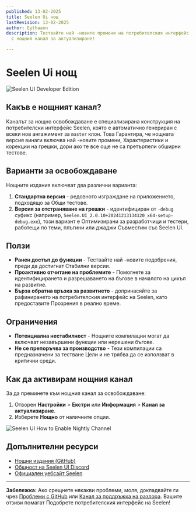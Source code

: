 ```yaml
---
published: 13-02-2025
title: Seelen Ui нощ
lastRevision: 13-02-2025
author: Eythaann
description: Тествайте най -новите промени на потребителския интерфейс на Seelen
  с нощния канал за актуализиране!

---
```


# Seelen Ui нощ

![Seelen UI Developer Edition](https://github.com/user-attachments/assets/76634b49-7b09-4ef2-9643-e93542309f5d)

## Какъв е нощният канал?

Каналът за нощно освобождаване е специализирана конструкция на потребителски интерфейс Seelen, която е
автоматично генериран с всеки нов ангажимент за `master` клон. Това
Гарантира, че нощната версия винаги включва най -новите промени,
Характеристики и корекции на грешки, дори ако те все още не са претърпели обширни тестове.

## Варианти за освобождаване

Нощните издания включват два различни варианта:

1. **Стандартна версия** - редовното изграждане на приложението, подходящо за
   Общи тестове.
2. **Версия за отстраняване на грешки** - идентифициран от `-debug` суфикс (например,
   `Seelen.UI_2.0.10+20241213134120_x64-setup-debug.exe`), този вариант е
   Оптимизирани за разработчици и тестери, работещи по теми, плъгини или джаджи
   Съвместим със Seelen UI.

## Ползи

* **Ранен достъп до функции** - Тествайте най -новите подобрения, преди да достигнат
  Стабилни версии.
* **Проактивно отчитане на проблемите** - Помогнете за идентифицирането и разрешаването на бъгове в началото на
  цикъл на развитие.
* **Бърза обратна връзка за развитието** - допринасяйте за рафинирането на потребителския интерфейс на Seelen, като предоставите
  Прозрения в реално време.

## Ограничения

* **Потенциална нестабилност** - Нощните компилации могат да включват незавършени функции или
  нерешени бъгове.
* **Не се препоръчва за производство** - Тези компилации са предназначени за тестване
  Цели и не трябва да се използват в критични среди.

## Как да активирам нощния канал

За да преминете към нощния канал за освобождаване:

1. Отворен **Настройки** > **Екстри** или **Информация** > **Канал за актуализиране**.
2. Изберете **Нощно** от наличните опции.

![Seelen UI How to Enable Nightly Channel](https://github.com/user-attachments/assets/ae88aeac-98cc-4424-a9e7-fb59740b694e)

## Допълнителни ресурси

* [Нощни издания (GitHub)](https://github.com/eythaann/Seelen-UI/releases/tag/nightly)
* [Общност на Seelen UI Discord](https://discord.gg/ABfASx5ZAJ)
* [Официален уебсайт Seelen](https://seelen.io)

***

**Забележка:** Ако срещнете някакви проблеми, моля, докладвайте ги чрез
[Проблеми с GitHub](https://github.com/eythaann/Seelen-UI/issues) или
[Канал за поддръжка на раздора](https://discord.gg/ABfASx5ZAJ). Вашите отзиви помагат
Подобрете потребителския интерфейс на Seelen!
